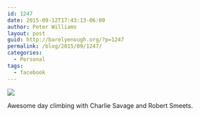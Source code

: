 ```yaml
---
id: 1247
date: 2015-09-12T17:43:13-06:00
author: Peter Williams
layout: post
guid: http://barelyenough.org/?p=1247
permalink: /blog/2015/09/1247/
categories:
  - Personal
tags:
  - facebook
---
```

![](http://ift.tt/1QwrG8y)

Awesome day climbing with Charlie Savage and Robert Smeets.
